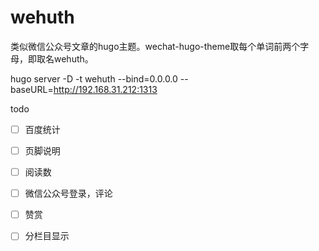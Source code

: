 # wehuth
类似微信公众号文章的hugo主题。wechat-hugo-theme取每个单词前两个字母，即取名wehuth。


hugo server -D -t wehuth --bind=0.0.0.0 --baseURL=http://192.168.31.212:1313

todo	

- [ ] 百度统计
- [ ] 页脚说明
- [ ] 阅读数
- [ ] 微信公众号登录，评论
- [ ] 赞赏
- [ ] 分栏目显示

